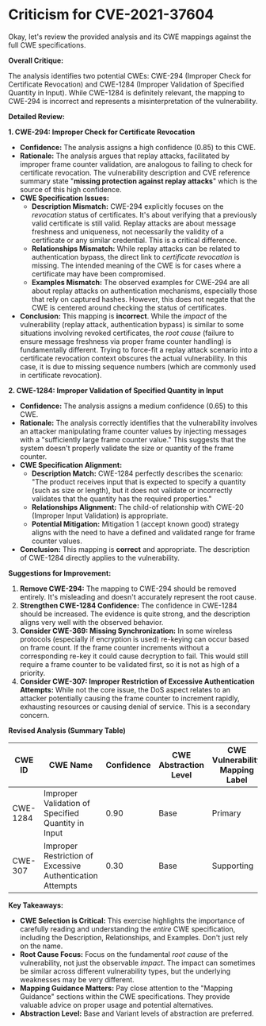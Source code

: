# Criticism for CVE-2021-37604

Okay, let's review the provided analysis and its CWE mappings against the full CWE specifications.

**Overall Critique:**

The analysis identifies two potential CWEs: CWE-294 (Improper Check for Certificate Revocation) and CWE-1284 (Improper Validation of Specified Quantity in Input). While CWE-1284 is definitely relevant, the mapping to CWE-294 is incorrect and represents a misinterpretation of the vulnerability.

**Detailed Review:**

**1. CWE-294: Improper Check for Certificate Revocation**

*   **Confidence:** The analysis assigns a high confidence (0.85) to this CWE.
*   **Rationale:** The analysis argues that replay attacks, facilitated by improper frame counter validation, are analogous to failing to check for certificate revocation. The vulnerability description and CVE reference summary state "**missing protection against replay attacks**" which is the source of this high confidence.
*   **CWE Specification Issues:**
    *   **Description Mismatch:** CWE-294 explicitly focuses on the *revocation* status of certificates. It's about verifying that a previously valid certificate is still valid. Replay attacks are about message freshness and uniqueness, not necessarily the validity of a certificate or any similar credential. This is a critical difference.
    *   **Relationships Mismatch:** While replay attacks can be related to authentication bypass, the direct link to *certificate revocation* is missing. The intended meaning of the CWE is for cases where a certificate may have been compromised.
    *   **Examples Mismatch:** The observed examples for CWE-294 are all about replay attacks on authentication mechanisms, especially those that rely on captured hashes. However, this does not negate that the CWE is centered around checking the status of certificates.
*   **Conclusion:** This mapping is **incorrect**. While the *impact* of the vulnerability (replay attack, authentication bypass) is similar to some situations involving revoked certificates, the *root cause* (failure to ensure message freshness via proper frame counter handling) is fundamentally different. Trying to force-fit a replay attack scenario into a certificate revocation context obscures the actual vulnerability. In this case, it is due to missing sequence numbers (which are commonly used in certificate revocation).

**2. CWE-1284: Improper Validation of Specified Quantity in Input**

*   **Confidence:** The analysis assigns a medium confidence (0.65) to this CWE.
*   **Rationale:** The analysis correctly identifies that the vulnerability involves an attacker manipulating frame counter values by injecting messages with a "sufficiently large frame counter value." This suggests that the system doesn't properly validate the size or quantity of the frame counter.
*   **CWE Specification Alignment:**
    *   **Description Match:** CWE-1284 perfectly describes the scenario: "The product receives input that is expected to specify a quantity (such as size or length), but it does not validate or incorrectly validates that the quantity has the required properties."
    *   **Relationships Alignment:** The child-of relationship with CWE-20 (Improper Input Validation) is appropriate.
    *   **Potential Mitigation:** Mitigation 1 (accept known good) strategy aligns with the need to have a defined and validated range for frame counter values.
*   **Conclusion:** This mapping is **correct** and appropriate. The description of CWE-1284 directly applies to the vulnerability.

**Suggestions for Improvement:**

1.  **Remove CWE-294:** The mapping to CWE-294 should be removed entirely. It's misleading and doesn't accurately represent the root cause.
2.  **Strengthen CWE-1284 Confidence:** The confidence in CWE-1284 should be increased. The evidence is quite strong, and the description aligns very well with the observed behavior.
3.  **Consider CWE-369: Missing Synchronization:** In some wireless protocols (especially if encryption is used) re-keying can occur based on frame count. If the frame counter increments without a corresponding re-key it could cause decryption to fail. This would still require a frame counter to be validated first, so it is not as high of a priority.
4.  **Consider CWE-307: Improper Restriction of Excessive Authentication Attempts:** While not the core issue, the DoS aspect relates to an attacker potentially causing the frame counter to increment rapidly, exhausting resources or causing denial of service. This is a secondary concern.

**Revised Analysis (Summary Table)**

| CWE ID | CWE Name | Confidence | CWE Abstraction Level | CWE Vulnerability Mapping Label | CWE-Vulnerability Mapping Notes |
|---|---|---|---|---|---|
| CWE-1284 | Improper Validation of Specified Quantity in Input | 0.90 | Base | Primary | Allowed |
| CWE-307 | Improper Restriction of Excessive Authentication Attempts | 0.30 | Base | Supporting | Allowed |

**Key Takeaways:**

*   **CWE Selection is Critical:** This exercise highlights the importance of carefully reading and understanding the *entire* CWE specification, including the Description, Relationships, and Examples. Don't just rely on the name.
*   **Root Cause Focus:** Focus on the fundamental *root cause* of the vulnerability, not just the observable *impact*. The impact can sometimes be similar across different vulnerability types, but the underlying weaknesses may be very different.
*   **Mapping Guidance Matters:** Pay close attention to the "Mapping Guidance" sections within the CWE specifications. They provide valuable advice on proper usage and potential alternatives.
*   **Abstraction Level:** Base and Variant levels of abstraction are preferred.